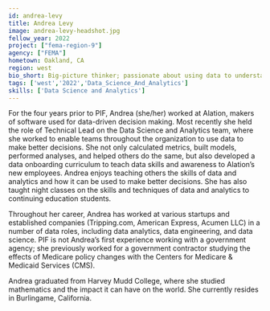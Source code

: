 ```yaml
---
id: andrea-levy
title: Andrea Levy
image: andrea-levy-headshot.jpg
fellow_year: 2022
project: ["fema-region-9"]
agency: ["FEMA"]
hometown: Oakland, CA
region: west
bio_short: Big-picture thinker; passionate about using data to understand the world.
tags: ['west','2022','Data_Science_And_Analytics']
skills: ['Data Science and Analytics']
---
```


For the four years prior to PIF, Andrea (she/her) worked at Alation, makers of software used for data-driven decision making. Most recently she held the role of Technical Lead on the Data Science and Analytics team, where she worked to enable teams throughout the organization to use data to make better decisions. She not only calculated metrics, built models, performed analyses, and helped others do the same, but also developed a data onboarding curriculum to teach data skills and awareness to Alation’s new employees. Andrea enjoys teaching others the skills of data and analytics and how it can be used to make better decisions. She has also taught night classes on the skills and techniques of data and analytics to continuing education students.

Throughout her career, Andrea has worked at various startups and established companies (Tripping.com, American Express, Acumen LLC) in a number of data roles, including data analytics, data engineering, and data science. PIF is not Andrea’s first experience working with a government agency; she previously worked for a government contractor studying the effects of Medicare policy changes with the Centers for Medicare & Medicaid Services (CMS). 

Andrea graduated from Harvey Mudd College, where she studied mathematics and the impact it can have on the world. She currently resides in Burlingame, California.
